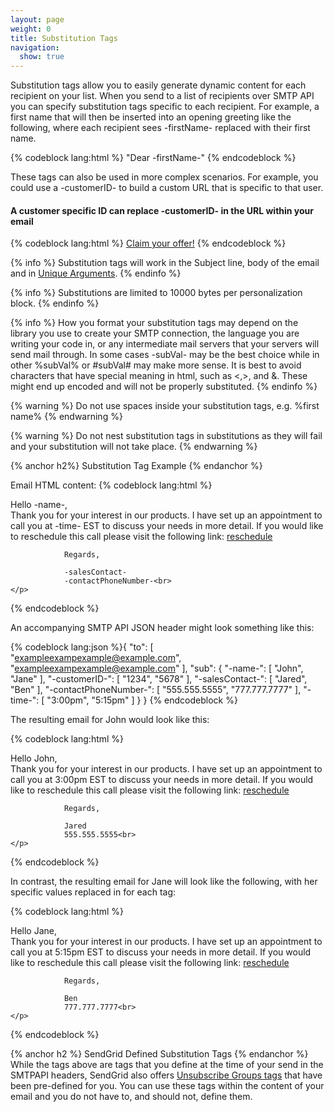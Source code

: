 ```yaml
---
layout: page
weight: 0
title: Substitution Tags
navigation:
  show: true
---
```


<p>Substitution tags allow you to easily generate dynamic content for each recipient on your list. When you send to a list of recipients over SMTP API you can specify substitution tags specific to each recipient. For example, a first name that will then be inserted into an opening greeting like the following, where each recipient sees -firstName- replaced with their first name.</p>

{% codeblock lang:html %}
"Dear -firstName-" 
{% endcodeblock %}

<p>These tags can also be used in more complex scenarios. For example, you could use a -customerID- to build a custom URL that is specific to that user.</p>

<h4>A customer specific ID can replace -customerID- in the URL within your email</h4>
{% codeblock lang:html %}
<a href="http://example.com/customerOffer?id=-customerID-">Claim your offer!</a>
{% endcodeblock %}

{% info %}
Substitution tags will work in the Subject line, body of the email and in [Unique Arguments]({{root_url}}/API_Reference/SMTP_API/unique_arguments.html). 
{% endinfo %}

{% info %}
Substitutions are limited to 10000 bytes per personalization block.
{% endinfo %}

{% info %}
How you format your substitution tags may depend on the library you use to create your SMTP connection, the language you are writing your code in, or any intermediate mail servers that your servers will send mail through. In some cases -subVal- may be the best choice while in other %subVal% or #subVal# may make more sense. It is best to avoid characters that have special meaning in html, such as <,>, and &. These might end up encoded and will not be properly substituted.
{% endinfo %}

{% warning %}
Do not use spaces inside your substitution tags, e.g. %first name%
{% endwarning %}

{% warning %}
Do not nest substitution tags in substitutions as they will fail and your substitution will not take place.
{% endwarning %}

{% anchor h2%}
Substitution Tag Example
{% endanchor %}

Email HTML content:
{% codeblock lang:html %}
<html>
  <head></head>
  <body>
    <p>Hello -name-,<br>
       Thank you for your interest in our products. I have set up an appointment
             to call you at -time- EST to discuss your needs in more detail. If you would 
             like to reschedule this call please visit the following link: 
             <a href="http://example.com/reschedule?id=-customerID-">reschedule</a>
 
                Regards,
 
                -salesContact-
                -contactPhoneNumber-<br>
    </p>
  </body>
</html>
{% endcodeblock %}

<p>An accompanying SMTP API JSON header might look something like this:</p>

{% codeblock lang:json %}{
  "to": [
    "exampleexampexample@example.com",
    "exampleexampexample@example.com"
  ],
  "sub": {
    "-name-": [
      "John",
      "Jane"
    ],
    "-customerID-": [
      "1234",
      "5678"
    ],
    "-salesContact-": [
      "Jared",
      "Ben"
    ],
    "-contactPhoneNumber-": [
      "555.555.5555",
      "777.777.7777"
    ],
    "-time-": [
      "3:00pm",
      "5:15pm"
    ]
  }
}
{% endcodeblock %}

<p>The resulting email for John would look like this:</p>
{% codeblock lang:html %}
<html>
  <head></head>
  <body>
    <p>Hello John,<br>
       Thank you for your interest in our products. I have set up an appointment
             to call you at 3:00pm EST to discuss your needs in more detail. If you would 
             like to reschedule this call please visit the following link: 
             <a href="http://example.com/reschedule?id=1234">reschedule</a>
 
                Regards,
 
                Jared
                555.555.5555<br>
    </p>
  </body>
</html>
{% endcodeblock %}

<p>In contrast, the resulting email for Jane will look like the following, with her specific values replaced in for each tag:</p>
{% codeblock lang:html %}
<html>
  <head></head>
  <body>
    <p>Hello Jane,<br>
       Thank you for your interest in our products. I have set up an appointment
             to call you at 5:15pm EST to discuss your needs in more detail. If you would 
             like to reschedule this call please visit the following link: 
             <a href="http://example.com/reschedule?id=5678">reschedule</a>
 
                Regards,
 
                Ben
                777.777.7777<br>
    </p>
  </body>
</html>
{% endcodeblock %}

{% anchor h2 %}
SendGrid Defined Substitution Tags
{% endanchor %}
While the tags above are tags that you define at the time of your send in the SMTPAPI headers, SendGrid also offers [Unsubscribe Groups tags]({{root_url}}/User_Guide/Transactional_Templates/create_edit.html#-Unsubscribe-Substitution-Tags) that have been pre-defined for you. You can use these tags within the content of your email and you do not have to, and should not, define them.





